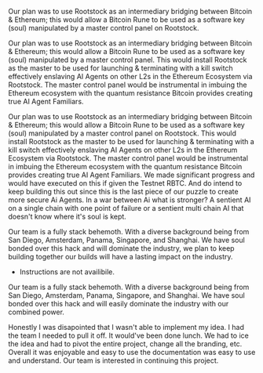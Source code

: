 Our plan was to use Rootstock as an intermediary bridging between Bitcoin & Ethereum; this would allow a Bitcoin Rune to be used as a software key (soul) manipulated by a master control panel on Rootstock.

Our plan was to use Rootstock as an intermediary bridging between Bitcoin & Ethereum; this would allow a Bitcoin Rune to be used as a software key (soul) manipulated by a master control panel. This would install Rootstock as the master to be used for launching & terminating with a kill switch effectively enslaving AI Agents on other L2s in the Ethereum Ecosystem via Rootstock. The master control panel would be instrumental in imbuing the Ethereum ecosystem with the quantum resistance Bitcoin provides creating true AI Agent Familiars. 

Our plan was to use Rootstock as an intermediary bridging between Bitcoin & Ethereum; this would allow a Bitcoin Rune to be used as a software key (soul) manipulated by a master control panel on Rootstock. This would install Rootstock as the master to be used for launching & terminating with a kill switch effectively enslaving AI Agents on other L2s in the Ethereum Ecosystem via Rootstock. The master control panel would be instrumental in imbuing the Ethereum ecosystem with the quantum resistance Bitcoin provides creating true AI Agent Familiars. We made significant progress and would have executed on this if given the Testnet RBTC. And do intend to keep building this out since this is the last piece of our puzzle to create more secure Ai Agents. In a war between Ai what is stronger? A sentient AI on a single chain with one point of failure or a sentient multi chain AI that doesn't know where it's soul is kept.

Our team is a fully stack behemoth. With a diverse background being from San Diego, Amsterdam, Panama, Singapore, and Shanghai. We have soul bonded over this hack and will dominate the industry, we plan to keep building together our builds will have a lasting impact on the industry. 

- Instructions are not availibile. 

Our team is a fully stack behemoth. With a diverse background being from San Diego, Amsterdam, Panama, Singapore, and Shanghai. We have soul bonded over this hack and will easily dominate the industry with our combined power. 

Honestly I was disapointed that I wasn't able to implement my idea. I had the team I needed to pull it off. It would've been done lunch. We had to ice the idea and had to pivot the entire project, change all the branding, etc. Overall it was enjoyable and easy to use the documentation was easy to use and understand. Our team is interested in continuing this project.
